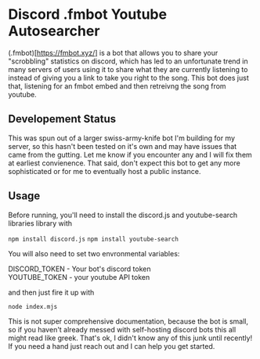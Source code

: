 # Discord .fmbot Youtube Autosearcher
(.fmbot)[https://fmbot.xyz/] is a bot that allows you to share your "scrobbling" statistics on discord, which has led to an unfortunate trend in many servers of users using it to share what they are currently listening to instead of giving you a link to take you right to the song. This bot does just that, listening for an fmbot embed and then retreivng the song from youtube. 

## Developement Status
This was spun out of a larger swiss-army-knife bot I'm building for my server, so this hasn't been tested on it's own and may have issues that came from the gutting. Let me know if you encounter any and I will fix them at earliest convienence. That said, don't expect this bot to get any more sophisticated or for me to eventually host a public instance. 

## Usage
Before running, you'll need to install the discord.js and youtube-search libraries library with 

`npm install discord.js`
`npm install youtube-search`

You will also need to set two envronmental variables:

DISCORD_TOKEN - Your bot's discord token  
YOUTUBE_TOKEN - your youtube API token

and then just fire it up with

`node index.mjs`

This is not super comprehensive documentation, because the bot is small, so if you haven't already messed with self-hosting discord bots this all might read like greek. That's ok, I didn't know any of this junk until recently! If you need a hand just reach out and I can help you get started.
